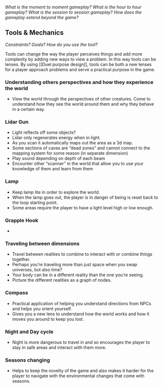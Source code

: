 *What is the moment to moment gameplay?
What is the hour to hour gameplay?
What is the session to session gameplay?
How does the gameplay extend beyond the game?*
## Tools & Mechanics

*Constraints?
Goals?
How do you use the tool?*

Tools can change the way the player perceives things and add more complexity by adding new ways to  view a problem. In this way tools can be lenses. By using [[Duel purpose design]], tools can be both a new lenses for a player approach problems and serve a practical purpose in the game. 
### Understanding others perspectives and how they experience the world
- View the world through the perspectives of other creatures. Come to understand how they see the world around them and why they behave in a certain way.
### Lidar Gun
- Light reflects off some objects?
- Lidar only regenerates energy when in light.
- As you scan it automatically maps out the area as a 3d map.
- Some sections of caves are “dead zones” and cannot connect to the mapping system for some reason (in separate dimension)
- Play sound depending on depth of each beam
- Encounter other “scanner” in the world that allow you to use your knowledge of them and learn from them
### Lamp
- Keep lamp lite in order to explore the world.
- When the lamp goes out, the player is in danger of being is reset back to the loop starting point.
- Some areas require the player to have a light level high or low enough.
### Grapple Hook
-   
### Traveling between dimensions
- Travel between realities to combine to interact with or combine things together.
- Perhaps you’re traveling more than just space when you swap universes, but also time?
- Your body can be in a different reality than the one you’re seeing.
- Picture the different realities as a graph of nodes.
### Compass
- Practical application of helping you understand directions from NPCs and helps you orient yourself.
- Gives you a new lens to understand how the world works and how it moves you around to keep you lost.

### Night and Day cycle
- Night is more dangerous to travel in and so encourages the player to stay in safe areas and interact with them more.

### Seasons changing
- Helps to keep the novelty of the game and also makes it harder for the player to navigate with the environmental changes that come with seasons.